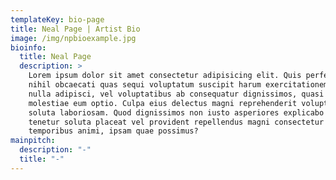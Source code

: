 ```yaml
---
templateKey: bio-page
title: Neal Page | Artist Bio
image: /img/npbioexample.jpg
bioinfo:
  title: Neal Page
  description: >
    Lorem ipsum dolor sit amet consectetur adipisicing elit. Quis perferendis
    nihil obcaecati quas sequi voluptatum suscipit harum exercitationem qui
    nulla adipisci, vel voluptatibus ab consequatur dignissimos, quasi dicta
    molestiae eum optio. Culpa eius delectus magni reprehenderit voluptate
    soluta laboriosam. Quod dignissimos non iusto asperiores explicabo sapiente
    tenetur soluta placeat vel provident repellendus magni consectetur aut
    temporibus animi, ipsam quae possimus?
mainpitch:
  description: "-"
  title: "-"
---
```

